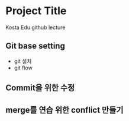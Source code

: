 # Project Title

Kosta Edu github lecture

## Git base setting
- git 설치
- git flow

## Commit을 위한 수정

## merge를 연습 위한 conflict 만들기